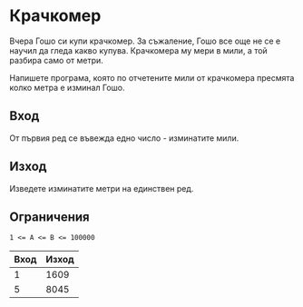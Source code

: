 # Крачкомер

Вчера Гошо си купи крачкомер. За съжаление, Гошо все още не се е научил да гледа какво купува. Крачкомера му  мери в мили, а той разбира само от метри.

Напишете програма, която по отчетените мили от крачкомера пресмята колко метра е изминал Гошо.

## Вход

От първия ред се въвежда едно число - изминатите мили.

## Изход

Изведете изминатите метри на единствен ред.

## Ограничения

```
1 <= A <= B <= 100000
```

| Вход  | Изход |
| ------------- | ------------- |
| 1  | 1609 |
| 5  | 8045 |
